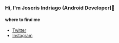 ### Hi, I'm Joseris Indriago (Android Developer)👋

#### where to find me
- [Twitter](https://twitter.com/isabel29586055)
- [Instagram](https://www.instagram.com/joseris23/)
